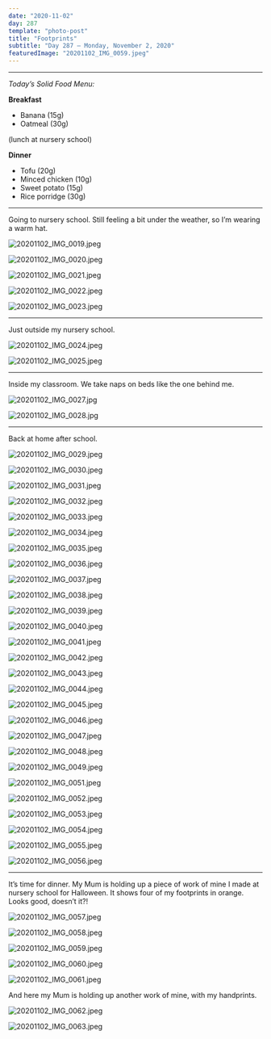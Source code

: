 ```yaml
---
date: "2020-11-02"
day: 287
template: "photo-post"
title: "Footprints"
subtitle: "Day 287 – Monday, November 2, 2020"
featuredImage: "20201102_IMG_0059.jpeg"
---
```


<hr />

_Today’s Solid Food Menu:_

**Breakfast**

- Banana (15g)
- Oatmeal (30g)

(lunch at nursery school)

**Dinner**

- Tofu (20g)
- Minced chicken (10g)
- Sweet potato (15g)
- Rice porridge (30g)

<hr />

Going to nursery school. Still feeling a bit under the weather, so I’m wearing a warm hat.

![20201102_IMG_0019.jpeg](20201102_IMG_0019.jpeg)

![20201102_IMG_0020.jpeg](20201102_IMG_0020.jpeg)

![20201102_IMG_0021.jpeg](20201102_IMG_0021.jpeg)

![20201102_IMG_0022.jpeg](20201102_IMG_0022.jpeg)

![20201102_IMG_0023.jpeg](20201102_IMG_0023.jpeg)

<hr />

Just outside my nursery school.

![20201102_IMG_0024.jpeg](20201102_IMG_0024.jpeg)

![20201102_IMG_0025.jpeg](20201102_IMG_0025.jpeg)

<hr />

Inside my classroom. We take naps on beds like the one behind me.

![20201102_IMG_0027.jpg](20201102_IMG_0027.jpg)

![20201102_IMG_0028.jpg](20201102_IMG_0028.jpg)

<hr />

Back at home after school.

![20201102_IMG_0029.jpeg](20201102_IMG_0029.jpeg)

![20201102_IMG_0030.jpeg](20201102_IMG_0030.jpeg)

![20201102_IMG_0031.jpeg](20201102_IMG_0031.jpeg)

![20201102_IMG_0032.jpeg](20201102_IMG_0032.jpeg)

![20201102_IMG_0033.jpeg](20201102_IMG_0033.jpeg)

![20201102_IMG_0034.jpeg](20201102_IMG_0034.jpeg)

![20201102_IMG_0035.jpeg](20201102_IMG_0035.jpeg)

![20201102_IMG_0036.jpeg](20201102_IMG_0036.jpeg)

![20201102_IMG_0037.jpeg](20201102_IMG_0037.jpeg)

![20201102_IMG_0038.jpeg](20201102_IMG_0038.jpeg)

![20201102_IMG_0039.jpeg](20201102_IMG_0039.jpeg)

![20201102_IMG_0040.jpeg](20201102_IMG_0040.jpeg)

![20201102_IMG_0041.jpeg](20201102_IMG_0041.jpeg)

![20201102_IMG_0042.jpeg](20201102_IMG_0042.jpeg)

![20201102_IMG_0043.jpeg](20201102_IMG_0043.jpeg)

![20201102_IMG_0044.jpeg](20201102_IMG_0044.jpeg)

![20201102_IMG_0045.jpeg](20201102_IMG_0045.jpeg)

![20201102_IMG_0046.jpeg](20201102_IMG_0046.jpeg)

![20201102_IMG_0047.jpeg](20201102_IMG_0047.jpeg)

![20201102_IMG_0048.jpeg](20201102_IMG_0048.jpeg)

![20201102_IMG_0049.jpeg](20201102_IMG_0049.jpeg)

![20201102_IMG_0051.jpeg](20201102_IMG_0051.jpeg)

![20201102_IMG_0052.jpeg](20201102_IMG_0052.jpeg)

![20201102_IMG_0053.jpeg](20201102_IMG_0053.jpeg)

![20201102_IMG_0054.jpeg](20201102_IMG_0054.jpeg)

![20201102_IMG_0055.jpeg](20201102_IMG_0055.jpeg)

![20201102_IMG_0056.jpeg](20201102_IMG_0056.jpeg)

<hr />

It’s time for dinner. My Mum is holding up a piece of work of mine I made at nursery school for Halloween. It shows four of my footprints in orange. Looks good, doesn’t it?!

![20201102_IMG_0057.jpeg](20201102_IMG_0057.jpeg)

![20201102_IMG_0058.jpeg](20201102_IMG_0058.jpeg)

![20201102_IMG_0059.jpeg](20201102_IMG_0059.jpeg)

![20201102_IMG_0060.jpeg](20201102_IMG_0060.jpeg)

![20201102_IMG_0061.jpeg](20201102_IMG_0061.jpeg)

And here my Mum is holding up another work of mine, with my handprints.

![20201102_IMG_0062.jpeg](20201102_IMG_0062.jpeg)

![20201102_IMG_0063.jpeg](20201102_IMG_0063.jpeg)
